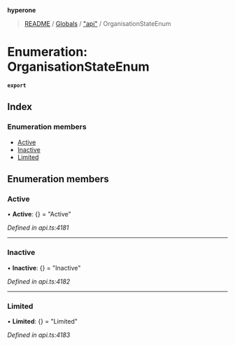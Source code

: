 **hyperone**

> [README](../README.md) / [Globals](../globals.md) / ["api"](../modules/_api_.md) / OrganisationStateEnum

# Enumeration: OrganisationStateEnum

**`export`** 

## Index

### Enumeration members

* [Active](_api_.organisationstateenum.md#active)
* [Inactive](_api_.organisationstateenum.md#inactive)
* [Limited](_api_.organisationstateenum.md#limited)

## Enumeration members

### Active

•  **Active**: {} = "Active"

*Defined in api.ts:4181*

___

### Inactive

•  **Inactive**: {} = "Inactive"

*Defined in api.ts:4182*

___

### Limited

•  **Limited**: {} = "Limited"

*Defined in api.ts:4183*
